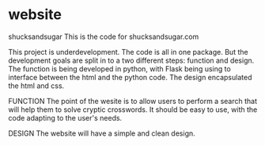 # website

shucksandsugar
This is the code for shucksandsugar.com

This project is underdevelopment. The code is all in one package.
But the development goals are split in to a two different steps: function and design.
The function is being developed in python, with Flask being using to interface between the html and the python code.
The design encapsulated the html and css.


FUNCTION
The point of the wesite is to allow users to perform a search that will help them to solve cryptic crosswords.
It should be easy to use, with the code adapting to the user's needs.

DESIGN
The website will have a simple and clean design.
